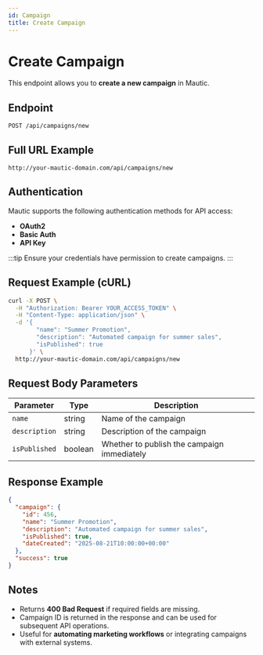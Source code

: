```yaml
---
id: Campaign
title: Create Campaign
---
```


# Create Campaign

This endpoint allows you to **create a new campaign** in Mautic.

## Endpoint

```http
POST /api/campaigns/new
```

## Full URL Example
```text
http://your-mautic-domain.com/api/campaigns/new
```

## Authentication
Mautic supports the following authentication methods for API access:

- **OAuth2**  
- **Basic Auth**  
- **API Key**

:::tip
Ensure your credentials have permission to create campaigns.
:::

## Request Example (cURL)
```bash
curl -X POST \
  -H "Authorization: Bearer YOUR_ACCESS_TOKEN" \
  -H "Content-Type: application/json" \
  -d '{
        "name": "Summer Promotion",
        "description": "Automated campaign for summer sales",
        "isPublished": true
      }' \
  http://your-mautic-domain.com/api/campaigns/new
```
## Request Body Parameters

| Parameter     | Type    | Description                                 |
|---------------|---------|---------------------------------------------|
| `name`        | string  | Name of the campaign                        |
| `description` | string  | Description of the campaign                 |
| `isPublished` | boolean | Whether to publish the campaign immediately |

## Response Example
```json
{
  "campaign": {
    "id": 456,
    "name": "Summer Promotion",
    "description": "Automated campaign for summer sales",
    "isPublished": true,
    "dateCreated": "2025-08-21T10:00:00+00:00"
  },
  "success": true
}
```

## Notes

- Returns **400 Bad Request** if required fields are missing.
- Campaign ID is returned in the response and can be used for subsequent API operations.
- Useful for **automating marketing workflows** or integrating campaigns with external systems.

